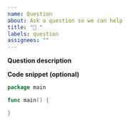```yaml
---
name: Question
about: Ask a question so we can help
title: "🤔 "
labels: question
assignees: ""
---
```


**Question description**

**Code snippet (optional)**

```go
package main

func main() {

}
```
